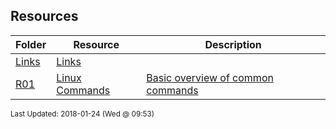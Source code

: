 ## Resources
| Folder | Resource | Description|
 | ------------|------------|------------|
 | [Links](./Links) | [ Links](./[Links](./Links)) |
 | [R01](./R01) | [ Linux Commands ](./[R01](./R01)) | [ Basic overview of common commands](./[R01](./R01)) |

<sup>Last Updated: 2018-01-24 (Wed @ 09:53)</sup>
